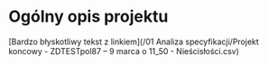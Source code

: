 # Ogólny opis projektu

[Bardzo błyskotliwy tekst z linkiem](/01 Analiza specyfikacji/Projekt koncowy - ZDTESTpol87 – 9 marca o 11_50 - Nieścisłości.csv)
